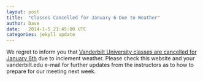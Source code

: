 ```yaml
---
layout: post
title:  "Classes Cancelled for January 6 Due to Weather"
author: Dave
date:   2014-1-5 21:45:00 UTC
categories: jekyll update
---
```

We regret to inform you that [Vanderbilt University classes are cancelled for January 6th](http://news.vanderbilt.edu/2014/01/winter-weather-impact/?utm_source=vuhomepage&utm_medium=vuhomeslider&utm_campaign=0105classes-cancelled) due to inclement weather. Please check this website and your vanderbilt.edu e-mail for further updates from the instructors as to how to prepare for our meeting next week.
